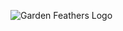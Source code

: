 ![Garden Feathers Logo](https://www.gardenfeathers.co.uk/user/templates/garden-feathers/garden-feathers-logo.gif)
